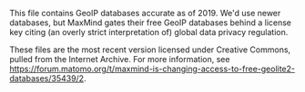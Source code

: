 This file contains GeoIP databases accurate as of 2019. We'd use newer databases, but MaxMind gates their free GeoIP databases behind a license key citing (an overly strict interpretation of) global data privacy regulation.

These files are the most recent version licensed under Creative Commons, pulled from the Internet Archive. For more information, see https://forum.matomo.org/t/maxmind-is-changing-access-to-free-geolite2-databases/35439/2.
